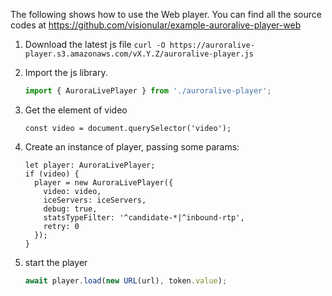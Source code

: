 The following shows how to use the Web player. You can find all the source codes at https://github.com/visionular/example-auroralive-player-web

1. Download the latest js file `curl -O https://auroralive-player.s3.amazonaws.com/vX.Y.Z/auroralive-player.js`

2. Import the js library.

   ```js
   import { AuroraLivePlayer } from './auroralive-player';
   ```

3. Get the element of video

   ```
   const video = document.querySelector('video');
   ```

4. Create an instance of player, passing some params:

   ```
   let player: AuroraLivePlayer;
   if (video) {
     player = new AuroraLivePlayer({
       video: video,
       iceServers: iceServers,
       debug: true,
       statsTypeFilter: '^candidate-*|^inbound-rtp',
       retry: 0
     });
   }
   ```

5. start the player

   ```js
   await player.load(new URL(url), token.value);
   ```

